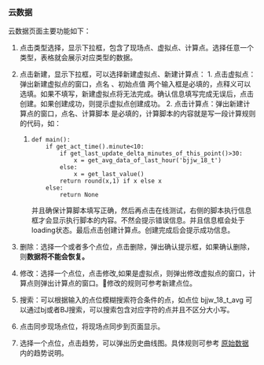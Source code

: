 ### 云数据

云数据页面主要功能如下：

1. 点击类型选择，显示下拉框，包含了现场点、虚拟点、计算点。选择任意一个类型，表格就会展示对应类型的数据。

2. 点击新建，显示下拉框，可以选择新建虚拟点、新建计算点： 1. 点击虚拟点：弹出新建虚拟点的窗口，点名 、初始点值 两个输入框是必填的，点释义可以选填。如果不填写，新建虚拟点将无法完成。确认信息填写完成无误后，点击创建。如果创建成功，则提示虚拟点创建成功。 2. 点击计算点：弹出新建计算点的窗口，点名、计算脚本 是必填的，计算脚本的内容就是写一段计算规则的代码，如：

   1. ```
      def main():
          if get_act_time().minute<10:
              if get_last_update_delta_minutes_of_this_point()>30:
                  x = get_avg_data_of_last_hour('bjjw_18_t')
              else:
                  x = get_last_value()
              return round(x,1) if x else x
          else:
              return None
      ```

      并且确保计算脚本填写正确，然后再点击在线测试，右侧的脚本执行信息框才会显示执行脚本的内容。不然会提示错误信息。并且信息框会处于loading状态。最后点击创建计算点。创建完成后会提示成功信息。

3. 删除：选择一个或者多个点位，点击删除，弹出确认提示框，如果确认删除，则**数据将不能会恢复。**

4. 修改：选择一个点位，点击修改,如果是虚拟点，则弹出修改虚拟点的窗口，计算点则弹出计算点的窗口。修改的规则可参考新建点位。

5. 搜索：可以根据输入的点位模糊搜索符合条件的点，如点位 bjjw\_18\_t\_avg 可以通过bj或者BJ搜索，可以搜索包含对应字符的点并且不区分大小写。

6. 点击同步现场点位，将现场点同步到页面显示。

7. 选择一个点位，点击趋势，可以弹出历史曲线图。具体规则可参考 [原始数据](/dataManage/originData.md) 内的趋势说明。




